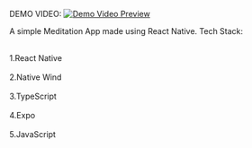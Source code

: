 DEMO VIDEO: [![Demo Video Preview](https://cdn.create.vista.com/api/media/small/479491024/stock-vector-little-boy-meditating-lotus-pose-gymnastic-meditation-children-vector-illustration)](https://private-user-images.githubusercontent.com/120581772/375932688-e4aec19a-42f4-4693-8401-dc08a3009eb1.mp4?jwt=eyJhbGciOiJIUzI1NiIsInR5cCI6IkpXVCJ9.eyJpc3MiOiJnaXRodWIuY29tIiwiYXVkIjoicmF3LmdpdGh1YnVzZXJjb250ZW50LmNvbSIsImtleSI6ImtleTUiLCJleHAiOjE3Mjg3MTYwMTAsIm5iZiI6MTcyODcxNTcxMCwicGF0aCI6Ii8xMjA1ODE3NzIvMzc1OTMyNjg4LWU0YWVjMTlhLTQyZjQtNDY5My04NDAxLWRjMDhhMzAwOWViMS5tcDQ_WC1BbXotQWxnb3JpdGhtPUFXUzQtSE1BQy1TSEEyNTYmWC1BbXotQ3JlZGVudGlhbD1BS0lBVkNPRFlMU0E1M1BRSzRaQSUyRjIwMjQxMDEyJTJGdXMtZWFzdC0xJTJGczMlMkZhd3M0X3JlcXVlc3QmWC1BbXotRGF0ZT0yMDI0MTAxMlQwNjQ4MzBaJlgtQW16LUV4cGlyZXM9MzAwJlgtQW16LVNpZ25hdHVyZT1lNDdjZGQyZjI4OTdmMjhkNTA5YjQwMzZjYjM0NWUwZmFmNWRiMDhjODVlNjQwMjM2NDkxMDJmOThhZmE4ZjZkJlgtQW16LVNpZ25lZEhlYWRlcnM9aG9zdCJ9.f4qKikqjBMU9XGvlowSEktq783I31qEwXJkoR_Er_8w)



A simple Meditation App made using React Native. Tech Stack:
<p>
  <br>1.React Native</br>
   <br>2.Native Wind</br>
    <br>3.TypeScript</br>
     <br>4.Expo</br>
     <br>5.JavaScript</br>
  
</p>
